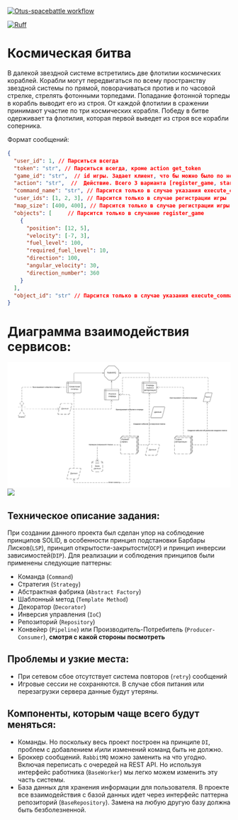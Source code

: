 [![Otus-spacebattle workflow](https://github.com/GideonRavenor1/otus-spacebattle/actions/workflows/otus_workflow.yml/badge.svg?branch=main)](https://github.com/GideonRavenor1/otus-spacebattle/actions/workflows/otus_workflow.yml)

[![Ruff](https://img.shields.io/endpoint?url=https://raw.githubusercontent.com/charliermarsh/ruff/main/assets/badge/v2.json)](https://github.com/astral-sh/ruff)

# Космическая битва
В далекой звездной системе встретились две флотилии космических кораблей.
Корабли могут передвигаться по всему пространству звездной системы по прямой, поворачиваться против и по часовой стрелке, стрелять фотонными торпедами. 
Попадание фотонной торпеды в корабль выводит его из строя.
От каждой флотилии в сражении принимают участие по три космических корабля.
Победу в битве одерживает та флотилия, которая первой выведет из строя все корабли соперника.


Формат сообщений:
```json
{
  "user_id": 1, // Парситься всегда
  "token": "str", // Парситься всегда, кроме action get_token
  "game_id": "str",  // id игры. Задает клиент, что бы можно было по нему обращаться в дальнейшем
  "action": "str",  //  Действие. Всего 3 варианта [register_game, start_game, execute_command]
  "command_name": "str", // Парсится только в случае указания execute_command
  "user_ids": [1, 2, 3], // Парсится только в случае регистрации игры
  "map_size": [400, 400], // Парсится только в случае регистрации игры
  "objects": [     // Парсится только в случание register_game
    {
      "position": [12, 5],
      "velocity": [-7, 3],
      "fuel_level": 100,
      "required_fuel_level": 10,
      "direction": 100,
      "angular_velocity": 30,
      "direction_number": 360
    }
  ],
  "object_id": "str" // Парсится только в случае указания execute_command
}
```

# Диаграмма взаимодействия сервисов:

![services.png](services.png)![](/home/gideon/projects/otus-spacebattle/services.png)

## Техническое описание задания:
При создании данного проекта был сделан упор на соблюдение принципов SOLID, в особенности принцип 
подстановки Барбары Лисков(`LSP`), принцип открытости-закрытости(`OCP`) и принцип инверсии зависимостей(`DIP`).
Для реализации и соблюдения принципов были применены следующие паттерны:
 * Команда (`Command`)
 * Стратегия (`Strategy`)
 * Абстрактная фабрика (`Abstract Factory`)
 * Шаблонный метод (`Template Method`)
 * Декоратор (`Decorator`)
 * Инверсия управления (`IoC`)
 * Репозиторий (`Repository`)
 * Конвейер (`Pipeline`) или Производитель-Потребитель (`Producer-Consumer`), **смотря с какой стороны посмотреть**

## Проблемы и узкие места:
 * При сетевом сбое отсутствует система повторов (`retry`) сообщений
 * Игровые сессии не сохраняются. В случае сбоя питания или перезагрузки сервера данные будут утеряны.

## Компоненты, которым чаще всего будут меняться:
 * Команды. Но поскольку весь проект построен на принципе `DI`, проблем с добавлением и\или изменений команд быть не должно.
 * Броккер сообщений. `RabbitMQ` можно заменить на что угодно. Включая переписать с очередей на REST API. Но используя интерфейс работника (`BaseWorker`) мы легко можем изменить эту часть системы.
 * База данных для хранения информации для пользователя. В проекте все взаимодействия с базой данных идет через интерфейс паттерна репозиторий (`BaseRepository`). Замена на любую другую базу должна быть безболезненной.